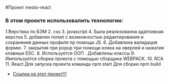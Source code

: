 #Проект  mesto-react
### В этом проекте использовалить технологии:

1.Верствка по БЭМ
2. css
3. javascript
4. Была реализованна адаптивная верстка
5. добавлен попап с возможностью редактирования и сохранения данных профиля пр помощи JS.
6. Добавлина валидация формю.
7. закрытия при popup при помощи клика на оверлей и нажатия клавиши ЕSC.
8. Используется ООП . Добавлены классы
9. Импользуется сборка проекта с помощью сборщика WEBPACK.
10. RCA
11. React
Для запуска проекта команда  npm start
Для сборки npm build

- [Ссылка на этот проект!!!](https://dmitryserzhantov.github.io/mesto-react/)